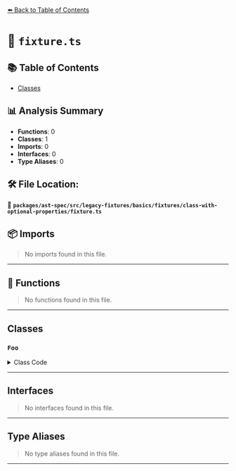 [⬅️ Back to Table of Contents](../../../../../../../index.md)

# 📄 `fixture.ts`

## 📚 Table of Contents

- [Classes](#classes)

## 📊 Analysis Summary

- **Functions**: 0
- **Classes**: 1
- **Imports**: 0
- **Interfaces**: 0
- **Type Aliases**: 0

## 🛠️ File Location:
📂 **`packages/ast-spec/src/legacy-fixtures/basics/fixtures/class-with-optional-properties/fixture.ts`**

## 📦 Imports

> No imports found in this file.


---

## 🔧 Functions

> No functions found in this file.


---

## Classes

### `Foo`

<details><summary>Class Code</summary>

```ts
class Foo {
  foo?;
  bar?: string;
  private baz?: string;
  [computed]?;
  ['literal']?;
  [1]?;
  [computed2]?: string;
  ['literal2']?: string;
  [2]?: string;
}
```
</details>


---

## Interfaces

> No interfaces found in this file.


---

## Type Aliases

> No type aliases found in this file.


---
